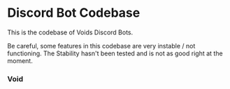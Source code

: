 # Discord Bot Codebase

This is the codebase of Voids Discord Bots.

Be careful, some features in this codebase are very instable / not functioning.
The Stability hasn't been tested and is not as good right at the moment.

### Void